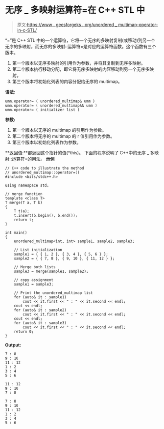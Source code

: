 # 无序 _ 多映射运算符=在 C++ STL 中

> 原文:[https://www . geesforgeks . org/unordered _ multimap-operator-in-c-STL/](https://www.geeksforgeeks.org/unordered_multimap-operator-in-c-stl/)

“=”是 C++ STL 中的一个运算符，它将一个无序的多映射复制(或移动)到另一个无序的多映射，而无序的多映射::运算符=是对应的运算符函数。这个函数有三个版本。

1.  第一个版本以无序多映射的引用作为参数，并将其复制到无序多映射。
2.  第二个版本执行移动分配，即它将无序多映射的内容移动到另一个无序多映射。
3.  第三个版本将初始化列表的内容分配给无序的 multimap。

**语法:**

```
umm.operator= ( unordered_multimap& umm )
umm.operator= ( unordered_multimap&& umm )
umm.operator= ( initializer list )

```

**参数:**

1.  第一个版本以无序的 multimap 的引用作为参数。
2.  第二个版本将无序的 multimap 的 r 值引用作为参数。
3.  第三个版本以初始化列表作为参数。

**返回值:**都返回这个指针的值(*this)。
下面的程序说明了 C++中的无序 _ 多映射::运算符=的用法。
**示例**

```
// C++ code to illustrate the method
// unordered_multimap::operator=()
#include <bits/stdc++.h>

using namespace std;

// merge function
template <class T>
T merge(T a, T b)
{
    T t(a);
    t.insert(b.begin(), b.end());
    return t;
}

int main()
{
    unordered_multimap<int, int> sample1, sample2, sample3;

    // List initialization
    sample1 = { { 1, 2 }, { 3, 4 }, { 5, 6 } };
    sample2 = { { 7, 8 }, { 9, 10 }, { 11, 12 } };

    // Merge both lists
    sample3 = merge(sample1, sample2);

    // copy assignment
    sample1 = sample3;

    // Print the unordered_multimap list
    for (auto& it : sample1)
        cout << it.first << " : " << it.second << endl;
    cout << endl;
    for (auto& it : sample2)
        cout << it.first << " : " << it.second << endl;
    cout << endl;
    for (auto& it : sample3)
        cout << it.first << " : " << it.second << endl;
    return 0;
}
```

**Output:**

```
7 : 8
9 : 10
11 : 12
1 : 2
3 : 4
5 : 6

11 : 12
9 : 10
7 : 8

7 : 8
9 : 10
11 : 12
1 : 2
3 : 4
5 : 6

```